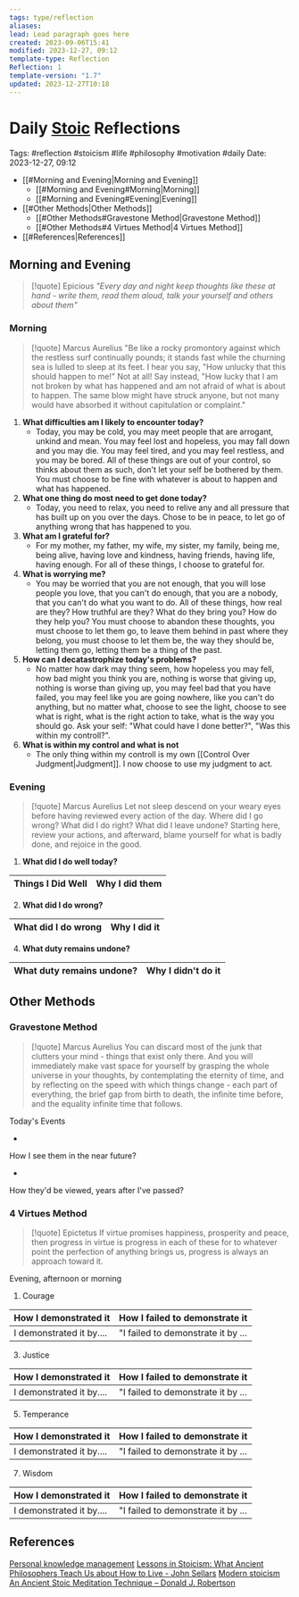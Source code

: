 ```yaml
---
tags: type/reflection
aliases: 
lead: Lead paragraph goes here
created: 2023-09-06T15:41
modified: 2023-12-27, 09:12
template-type: Reflection
Reflection: 1
template-version: "1.7"
updated: 2023-12-27T10:18
---
```



# Daily [Stoic](../SLIP-BOX/Stoicism.md) Reflections

Tags:  #reflection #stoicism #life #philosophy #motivation #daily 
Date: 2023-12-27, 09:12

- [[#Morning and Evening|Morning and Evening]]
	- [[#Morning and Evening#Morning|Morning]]
	- [[#Morning and Evening#Evening|Evening]]
- [[#Other Methods|Other Methods]]
	- [[#Other Methods#Gravestone Method|Gravestone Method]]
	- [[#Other Methods#4 Virtues Method|4 Virtues Method]]
- [[#References|References]]


## Morning and Evening

> [!quote] Epicious 
> _"Every day and night keep thoughts like these at hand - write them, read them aloud, talk your yourself and others about them"_

### Morning

> [!quote] Marcus Aurelius
> "Be like a rocky promontory against which the restless surf continually pounds; it stands fast while the churning sea is lulled to sleep at its feet. I hear you say, "How unlucky that this should happen to me!" Not at all! Say instead, "How lucky that I am not broken by what has happened and am not afraid of what is about to happen. The same blow might have struck anyone, but not many would have absorbed it without capitulation or complaint."

1. **What difficulties am I likely to encounter today?**
	- Today, you may be cold, you may meet people that are arrogant, unkind and mean. You may feel lost and hopeless, you may fall down and you may die. You may feel tired, and you may feel restless, and you may be bored. All of these things are out of your control, so thinks about them as such, don't let your self be bothered by them. You must choose to be fine with whatever is about to happen and what has happened. 
2. **What one thing do most need to get done today?**
	- Today, you need to relax, you need to relive any and all pressure that has built up on you over the days. Chose to be in peace, to let go of anything wrong that has happened to you.
1. **What am I grateful for?**
	- For my mother, my father, my wife, my sister, my family, being me, being alive, having love and kindness, having friends, having life, having enough. For all of these things, I choose to grateful for. 
2. **What is worrying me?**
	- You may be worried that you are not enough, that you will lose people you love, that you can't do enough, that you are a nobody, that you can't do what you want to do. All of these things, how real are they? How truthful are they? What do they bring you? How do they help you? You must choose to abandon these thoughts, you must choose to let them go, to leave them behind in past where they belong, you must choose to let them be, the way they should be, letting them go, letting them be a thing of the past. 
3. **How can I decatastrophize today's problems?**
	- No matter how dark may thing seem, how hopeless you may fell, how bad might you think you are, nothing is worse that giving up, nothing is worse than giving up, you may feel bad that you have failed, you may feel like you are going nowhere, like you can't do anything, but no matter what, choose to see the light, choose to see what is right, what is the right action to take, what is the way you should go. Ask your self: "What could have I done better?", "Was this within my controll?".
4. **What is within my control and what is not**
	- The only thing within my controll is my own [[Control Over Judgment|Judgment]]. I now choose to use my judgment to act.

### Evening

> [!quote] Marcus Aurelius
> Let not sleep descend on your weary eyes before having reviewed every action of the day. Where did I go wrong? What did I do right? What did I leave undone? Starting here, review your actions, and afterward, blame yourself for what is badly done, and rejoice in the good.

1. **What did I do well today?**

| Things I Did Well | Why I did them |
| ------------------- | ---------------- |

2. **What did I do wrong?**

| What did I do wrong | Why I did it |
| ------------------- | ---------------- |

4. **What duty remains undone?**

| What duty remains undone? | Why I didn't do it |
| ------------------- | ---------------- |

## Other Methods

### Gravestone Method

> [!quote] Marcus Aurelius
> You can discard most of the junk that clutters your mind - things that exist only there. And you will immediately make vast space for yourself by grasping the whole universe in your thoughts, by contemplating the eternity of time, and by reflecting on the speed with which things change - each part of everything, the brief gap from birth to death, the infinite time before, and the equality infinite time that follows. 

Today's Events 

-

How I see them in the near future? 

-

How they'd be viewed, years after I've passed?

### 4 Virtues Method

> [!quote] Epictetus 
> If virtue promises happiness, prosperity and peace, then progress in virtue is progress in each of these for to whatever point the perfection of anything brings us, progress is always an approach toward it.

Evening, afternoon or morning

1. Courage 

| How I demonstrated it  | How I failed to demonstrate it |
| ------------------- | ---------------- |
| I demonstrated it by....                 | "I failed to demonstrate it by ...              |

3. Justice

| How I demonstrated it  | How I failed to demonstrate it |
| ------------------- | ---------------- |
| I demonstrated it by....                 | "I failed to demonstrate it by ...             

5. Temperance

| How I demonstrated it  | How I failed to demonstrate it |
| ------------------- | ---------------- |
| I demonstrated it by....                 | "I failed to demonstrate it by ...             

7. Wisdom

| How I demonstrated it  | How I failed to demonstrate it |
| ------------------- | ---------------- |
| I demonstrated it by....                 | "I failed to demonstrate it by ...             

## References

[Personal knowledge management](Personal%20knowledge%20management.md)
[Lessons in Stoicism: What Ancient Philosophers Teach Us about How to Live - John Sellars](https://books.google.cz/books/about/Lessons_in_Stoicism.html?id=ky84zQEACAAJ&redir_esc=y)
[Modern stoicism](https://modernstoicism.com/)
[An Ancient Stoic Meditation Technique – Donald J. Robertson](https://donaldrobertson.name/2017/03/22/an-ancient-stoic-meditation-technique/)


